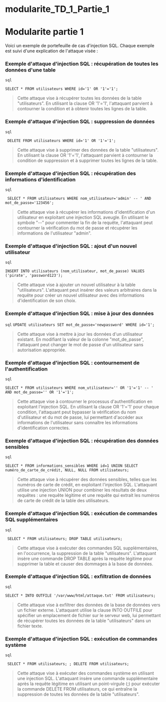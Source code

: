 # modularite_TD_1_Partie_1

# Modularite partie 1

Voici un exemple de portefeuille de cas d'injection SQL. Chaque exemple est suivi d'une explication de l'attaque visée :

### Exemple d'attaque d'injection SQL : récupération de toutes les données d'une table
``sql``

``
SELECT * FROM utilisateurs WHERE id='1' OR '1'='1';
``
> Cette attaque vise à récupérer toutes les données de la table "utilisateurs". En utilisant la clause OR '1'='1', l'attaquant parvient à contourner la condition et à obtenir toutes les lignes de la table.


### Exemple d'attaque d'injection SQL : suppression de données
``sql``

``
DELETE FROM utilisateurs WHERE id='1' OR '1'='1';``
>Cette attaque vise à supprimer des données de la table "utilisateurs". En utilisant la clause OR '1'='1', l'attaquant parvient à contourner la condition de suppression et à supprimer toutes les lignes de la table.

### Exemple d'attaque d'injection SQL : récupération des informations d'identification
``sql``

``
SELECT * FROM utilisateurs WHERE nom_utilisateur='admin' -- ' AND mot_de_passe='123456';``
>Cette attaque vise à récupérer les informations d'identification d'un utilisateur en exploitant une injection SQL aveugle. En utilisant le symbole "--" pour commenter la fin de la requête, l'attaquant peut contourner la vérification du mot de passe et récupérer les informations de l'utilisateur "admin".

### Exemple d'attaque d'injection SQL : ajout d'un nouvel utilisateur
``sql``

``INSERT INTO utilisateurs (nom_utilisateur, mot_de_passe) VALUES ('pirate', 'password123');``
>Cette attaque vise à ajouter un nouvel utilisateur à la table "utilisateurs". L'attaquant peut insérer des valeurs arbitraires dans la requête pour créer un nouvel utilisateur avec des informations d'identification de son choix.

### Exemple d'attaque d'injection SQL : mise à jour des données
``sql``
``UPDATE utilisateurs SET mot_de_passe='newpassword' WHERE id='1';``
>Cette attaque vise à mettre à jour les données d'un utilisateur existant. En modifiant la valeur de la colonne "mot_de_passe", l'attaquant peut changer le mot de passe d'un utilisateur sans autorisation appropriée.




### Exemple d'attaque d'injection SQL : contournement de l'authentification
``sql``

``
SELECT * FROM utilisateurs WHERE nom_utilisateur='' OR '1'='1' -- ' AND mot_de_passe='' OR '1'='1';
``
>Cette attaque vise à contourner le processus d'authentification en exploitant l'injection SQL. En utilisant la clause OR '1'='1' pour chaque condition, l'attaquant peut bypasser la vérification du nom d'utilisateur et du mot de passe, lui permettant d'accéder aux informations de l'utilisateur sans connaître les informations d'identification correctes.


### Exemple d'attaque d'injection SQL : récupération des données sensibles
``sql``

``SELECT * FROM informations_sensibles WHERE id=1 UNION SELECT numéro_de_carte_de_crédit, NULL, NULL FROM utilisateurs;``
>Cette attaque vise à récupérer des données sensibles, telles que les numéros de carte de crédit, en exploitant l'injection SQL. L'attaquant utilise une injection UNION pour combiner les résultats de deux requêtes : une requête légitime et une requête qui extrait les numéros de carte de crédit de la table des utilisateurs.

### Exemple d'attaque d'injection SQL : exécution de commandes SQL supplémentaires
``sql``

``
SELECT * FROM utilisateurs; DROP TABLE utilisateurs;``
>Cette attaque vise à exécuter des commandes SQL supplémentaires, en l'occurrence, la suppression de la table "utilisateurs". L'attaquant insère une commande DROP TABLE après la requête légitime pour supprimer la table et causer des dommages à la base de données.

### Exemple d'attaque d'injection SQL : exfiltration de données
``sql``

``SELECT * INTO OUTFILE '/var/www/html/attaque.txt' FROM utilisateurs;``
>Cette attaque vise à exfiltrer des données de la base de données vers un fichier externe. L'attaquant utilise la clause INTO OUTFILE pour spécifier un emplacement de fichier sur le serveur web, lui permettant de récupérer toutes les données de la table "utilisateurs" dans un fichier texte.

### Exemple d'attaque d'injection SQL : exécution de commandes système
``sql``

``
SELECT * FROM utilisateurs; ; DELETE FROM utilisateurs;``
>Cette attaque vise à exécuter des commandes système en utilisant une injection SQL. L'attaquant insère une commande supplémentaire après la requête légitime en utilisant un point-virgule (;) pour exécuter la commande DELETE FROM utilisateurs, ce qui entraîne la suppression de toutes les données de la table "utilisateurs".
